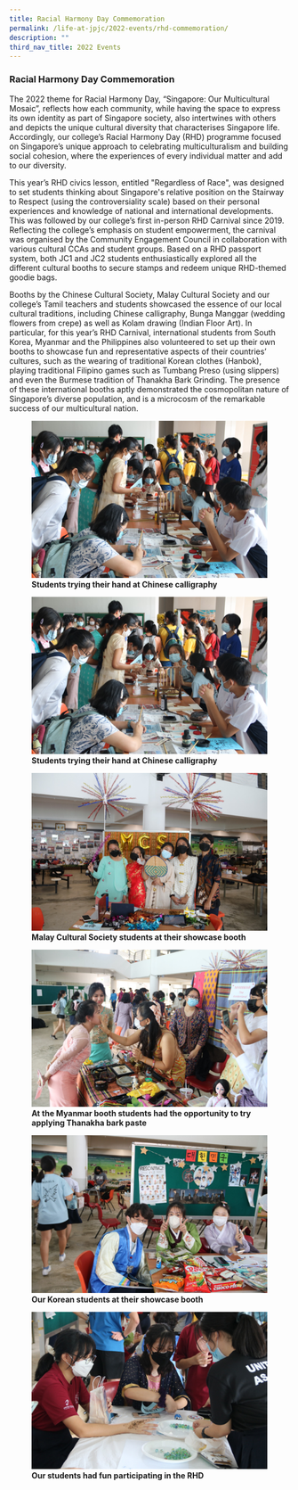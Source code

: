 ```yaml
---
title: Racial Harmony Day Commemoration
permalink: /life-at-jpjc/2022-events/rhd-commemoration/
description: ""
third_nav_title: 2022 Events
---
```

### **Racial Harmony Day Commemoration**
The 2022 theme for Racial Harmony Day, “Singapore: Our Multicultural Mosaic”, reflects how each community, while having the space to express its own identity as part of Singapore society, also intertwines with others and depicts the unique cultural diversity that characterises Singapore life. Accordingly, our college’s Racial Harmony Day (RHD) programme focused on Singapore’s unique approach to celebrating multiculturalism and building social cohesion, where the experiences of every individual matter and add to our diversity.

This year’s RHD civics lesson, entitled "Regardless of Race", was designed to set students thinking about Singapore's relative position on the Stairway to Respect (using the controversiality scale) based on their personal experiences and knowledge of national and international developments. This was followed by our college’s first in-person RHD Carnival since 2019. Reflecting the college’s emphasis on student empowerment, the carnival was organised by the Community Engagement Council in collaboration with various cultural CCAs and student groups. Based on a RHD passport system, both JC1 and JC2 students enthusiastically explored all the different cultural booths to secure stamps and redeem unique RHD-themed goodie bags.

Booths by the Chinese Cultural Society, Malay Cultural Society and our college’s Tamil teachers and students showcased the essence of our local cultural traditions, including Chinese calligraphy, Bunga Manggar (wedding flowers from crepe) as well as Kolam drawing (Indian Floor Art). In particular, for this year’s RHD Carnival, international students from South Korea, Myanmar and the Philippines also volunteered to set up their own booths to showcase fun and representative aspects of their countries’ cultures, such as the wearing of traditional Korean clothes (Hanbok), playing traditional Filipino games such as Tumbang Preso (using slippers) and even the Burmese tradition of Thanakha Bark Grinding. The presence of these international booths aptly demonstrated the cosmopolitan nature of Singapore’s diverse population, and is a microcosm of the remarkable success of our multicultural nation.

<figure>
<img src="/images/2022%20rhd%201.jpg">
<figcaption> <strong> Students trying their hand at Chinese calligraphy </strong> </figcaption>
</figure>

<figure>
<img src="/images/2022%20rhd%201.jpg">
<figcaption> <strong> Students trying their hand at Chinese calligraphy </strong> </figcaption>
</figure>

<figure>
<img src="/images/2022%20rhd%202.jpg">
<figcaption> <strong> Malay Cultural Society students at their showcase booth </strong> </figcaption>
</figure>

<figure>
<img src="/images/2022%20rhd%203.jpg">
<figcaption> <strong> At the Myanmar booth students had the opportunity to try applying Thanakha bark paste </strong> </figcaption>
</figure>

<figure>
<img src="/images/2022%20rhd%204.jpg">
<figcaption> <strong> Our Korean students at their showcase booth </strong> </figcaption>
</figure>

<figure>
<img src="/images/2022%20rhd%205.jpg">
<figcaption> <strong> Our students had fun participating in the RHD  
 </strong> </figcaption>
</figure>

